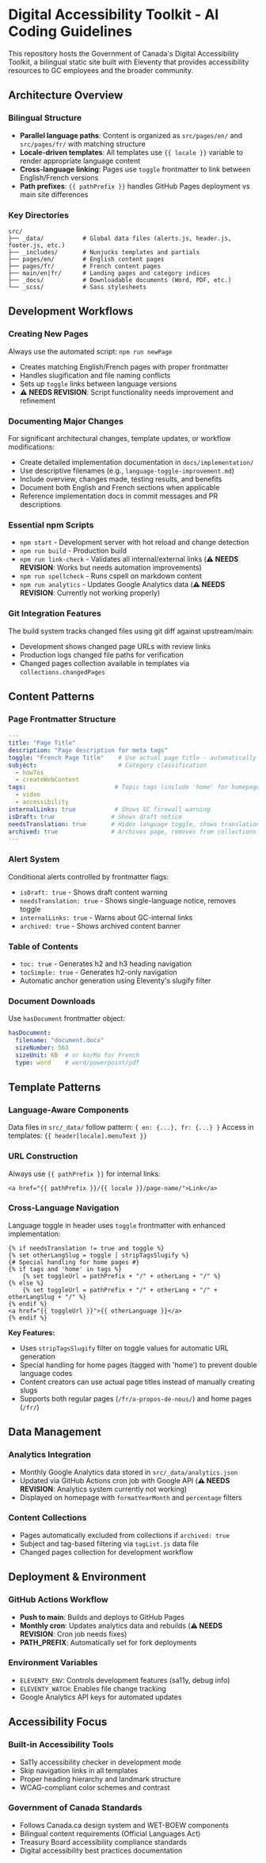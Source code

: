 # Digital Accessibility Toolkit - AI Coding Guidelines

This repository hosts the Government of Canada's Digital Accessibility Toolkit, a bilingual static site built with Eleventy that provides accessibility resources to GC employees and the broader community.

## Architecture Overview

### Bilingual Structure
- **Parallel language paths**: Content is organized as `src/pages/en/` and `src/pages/fr/` with matching structure
- **Locale-driven templates**: All templates use `{{ locale }}` variable to render appropriate language content
- **Cross-language linking**: Pages use `toggle` frontmatter to link between English/French versions
- **Path prefixes**: `{{ pathPrefix }}` handles GitHub Pages deployment vs main site differences

### Key Directories
```
src/
├── _data/           # Global data files (alerts.js, header.js, footer.js, etc.)
├── _includes/       # Nunjucks templates and partials
├── pages/en/        # English content pages
├── pages/fr/        # French content pages
├── main/en|fr/      # Landing pages and category indices
├── _docs/           # Downloadable documents (Word, PDF, etc.)
└── _scss/           # Sass stylesheets
```

## Development Workflows

### Creating New Pages
Always use the automated script: `npm run newPage`
- Creates matching English/French pages with proper frontmatter
- Handles slugification and file naming conflicts
- Sets up `toggle` links between language versions
- **⚠️ NEEDS REVISION**: Script functionality needs improvement and refinement

### Documenting Major Changes
For significant architectural changes, template updates, or workflow modifications:
- Create detailed implementation documentation in `docs/implementation/`
- Use descriptive filenames (e.g., `language-toggle-improvement.md`)
- Include overview, changes made, testing results, and benefits
- Document both English and French sections when applicable
- Reference implementation docs in commit messages and PR descriptions

### Essential npm Scripts
- `npm start` - Development server with hot reload and change detection
- `npm run build` - Production build
- `npm run link-check` - Validates all internal/external links (**⚠️ NEEDS REVISION**: Works but needs automation improvements)
- `npm run spellcheck` - Runs cspell on markdown content
- `npm run analytics` - Updates Google Analytics data (**⚠️ NEEDS REVISION**: Currently not working properly)

### Git Integration Features
The build system tracks changed files using git diff against upstream/main:
- Development shows changed page URLs with review links
- Production logs changed file paths for verification
- Changed pages collection available in templates via `collections.changedPages`

## Content Patterns

### Page Frontmatter Structure
```yaml
---
title: "Page Title"
description: "Page description for meta tags"
toggle: "French Page Title"    # Use actual page title - automatically converted to URL slug
subject:                       # Category classification
  - howTos
  - createWebContent
tags:                         # Topic tags (include 'home' for homepage special handling)
  - video
  - accessibility
internalLinks: true           # Shows GC firewall warning
isDraft: true                # Shows draft notice
needsTranslation: true       # Hides language toggle, shows translation notice
archived: true               # Archives page, removes from collections
---
```

### Alert System
Conditional alerts controlled by frontmatter flags:
- `isDraft: true` - Shows draft content warning
- `needsTranslation: true` - Shows single-language notice, removes toggle
- `internalLinks: true` - Warns about GC-internal links
- `archived: true` - Shows archived content banner

### Table of Contents
- `toc: true` - Generates h2 and h3 heading navigation
- `tocSimple: true` - Generates h2-only navigation
- Automatic anchor generation using Eleventy's slugify filter

### Document Downloads
Use `hasDocument` frontmatter object:
```yaml
hasDocument:
  filename: "document.docx"
  sizeNumber: 563
  sizeUnit: KB  # or ko/Mo for French
  type: word    # word/powerpoint/pdf
```

## Template Patterns

### Language-Aware Components
Data files in `src/_data/` follow pattern: `{ en: {...}, fr: {...} }`
Access in templates: `{{ header[locale].menuText }}`

### URL Construction
Always use `{{ pathPrefix }}` for internal links:
```njk
<a href="{{ pathPrefix }}/{{ locale }}/page-name/">Link</a>
```

### Cross-Language Navigation
Language toggle in header uses `toggle` frontmatter with enhanced implementation:
```njk
{% if needsTranslation != true and toggle %}
{% set otherLangSlug = toggle | stripTagsSlugify %}
{# Special handling for home pages #}
{% if tags and 'home' in tags %}
	{% set toggleUrl = pathPrefix + "/" + otherLang + "/" %}
{% else %}
	{% set toggleUrl = pathPrefix + "/" + otherLang + "/" + otherLangSlug + "/" %}
{% endif %}
<a href="{{ toggleUrl }}">{{ otherLanguage }}</a>
{% endif %}
```

**Key Features:**
- Uses `stripTagsSlugify` filter on toggle values for automatic URL generation
- Special handling for home pages (tagged with 'home') to prevent double language codes
- Content creators can use actual page titles instead of manually creating slugs
- Supports both regular pages (`/fr/a-propos-de-nous/`) and home pages (`/fr/`)

## Data Management

### Analytics Integration
- Monthly Google Analytics data stored in `src/_data/analytics.json`
- Updated via GitHub Actions cron job with Google API (**⚠️ NEEDS REVISION**: Analytics system currently not working)
- Displayed on homepage with `formatYearMonth` and `percentage` filters

### Content Collections
- Pages automatically excluded from collections if `archived: true`
- Subject and tag-based filtering via `tagList.js` data file
- Changed pages collection for development workflow

## Deployment & Environment

### GitHub Actions Workflow
- **Push to main**: Builds and deploys to GitHub Pages
- **Monthly cron**: Updates analytics data and rebuilds (**⚠️ NEEDS REVISION**: Cron job needs fixes)
- **PATH_PREFIX**: Automatically set for fork deployments

### Environment Variables
- `ELEVENTY_ENV`: Controls development features (sa11y, debug info)
- `ELEVENTY_WATCH`: Enables file change tracking
- Google Analytics API keys for automated updates

## Accessibility Focus

### Built-in Accessibility Tools
- Sa11y accessibility checker in development mode
- Skip navigation links in all templates
- Proper heading hierarchy and landmark structure
- WCAG-compliant color schemes and contrast

### Government of Canada Standards
- Follows Canada.ca design system and WET-BOEW components
- Bilingual content requirements (Official Languages Act)
- Treasury Board accessibility compliance standards
- Digital accessibility best practices documentation
